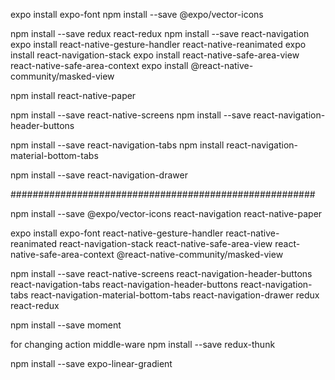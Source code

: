 expo install expo-font
npm install --save @expo/vector-icons

npm install --save redux react-redux
npm install --save react-navigation
expo install react-native-gesture-handler react-native-reanimated
expo install react-navigation-stack
expo install react-native-safe-area-view react-native-safe-area-context
expo install @react-native-community/masked-view

npm install react-native-paper

npm install --save react-native-screens
npm install --save react-navigation-header-buttons

npm install --save react-navigation-tabs
npm install react-navigation-material-bottom-tabs

npm install --save react-navigation-drawer

#######################################################

npm install --save @expo/vector-icons react-navigation react-native-paper

expo install expo-font react-native-gesture-handler react-native-reanimated react-navigation-stack react-native-safe-area-view react-native-safe-area-context @react-native-community/masked-view

npm install --save react-native-screens react-navigation-header-buttons react-navigation-tabs react-navigation-header-buttons react-navigation-tabs react-navigation-material-bottom-tabs react-navigation-drawer redux react-redux

npm install --save moment

for changing action middle-ware
npm install --save redux-thunk

npm install --save expo-linear-gradient